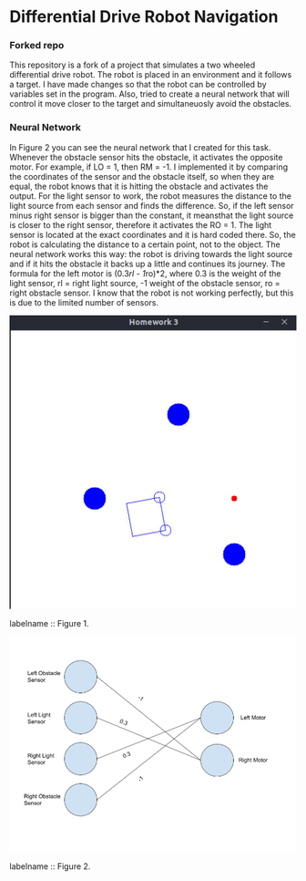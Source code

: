 # Differential Drive Robot Navigation

### Forked repo
This repository is a fork of a project that simulates a two wheeled differential drive robot. The robot is placed in an environment and it follows a target. I have made changes so that the robot can be controlled by variables set in the program. Also, tried to create a neural network that will control it move closer to the target and simultaneuosly avoid the obstacles. 

### Neural Network
In Figure 2 you can see the neural network that I created for this task. Whenever the
obstacle sensor hits the obstacle, it activates the opposite motor. For example, if LO = 1, then
RM = -1. I implemented it by comparing the coordinates of the sensor and the obstacle itself, so
when they are equal, the robot knows that it is hitting the obstacle and activates the output. For
the light sensor to work, the robot measures the distance to the light source from each sensor and
finds the difference. So, if the left sensor minus right sensor is bigger than the constant, it meansthat the light source is closer to the right sensor, therefore it activates the RO = 1. The light
sensor is located at the exact coordinates and it is hard coded there. So, the robot is calculating
the distance to a certain point, not to the object.
The neural network works this way: the robot is driving towards the light source and if it hits the
obstacle it backs up a little and continues its journey. The formula for the left motor is (0.3*rl -
1*ro)*2, where 0.3 is the weight of the light sensor, rl = right light source, -1 weight of the
obstacle sensor, ro = right obstacle sensor. I know that the robot is not working perfectly, but this
is due to the limited number of sensors.  

<p align="center">
  <img src="changes/img1.jpg" alt="Obstacle avoidance program" />
  <figcaption>
  labelname :: Figure 1.
  </figcaption>
</p>

<p align="center">
  <img src="changes/img2.png" alt="Neural network" />
  <figcaption>
  labelname :: Figure 2.
  </figcaption>
</p>
